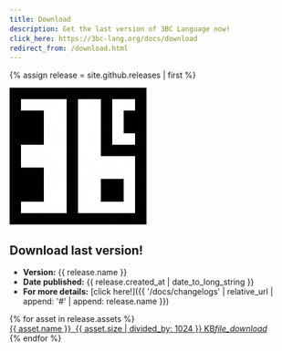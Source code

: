 ```yaml
---
title: Download
description: Get the last version of 3BC Language now!
click_here: https://3bc-lang.org/docs/download
redirect_from: /download.html
---
```


{% assign release = site.github.releases | first %}

<section class="row">

<div class="col s12 m6" markdown="1">

![3BC LANGUAGE LOGO ><](/images/logo-3bc-mid.png)

</div>

<div class="col s12 m6" markdown="1">

## Download last version!

 * **Version:** {{ release.name }}
 * **Date published:** {{ release.created_at | date_to_long_string }}
 * **For more details:** [click here!]({{ '/docs/changelogs' | relative_url | append: '#' | append: release.name }})
  
</div>

</section>

<section class="row">
{% for asset in release.assets %}
<div class="col s12 m6">
    <a href="{{ asset.browser_download_url }}"
        class="btn btn-large btn-block" download>
        <span>{{ asset.name }}</span>&nbsp;
        <span>{{ asset.size | divided_by: 1024 }} KB<i class="material-icons">file_download</i></span>
    </a><br/>
</div>
{% endfor %}
</section>
